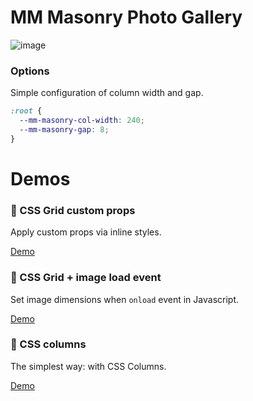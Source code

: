 # MM Masonry Photo Gallery

![image](https://user-images.githubusercontent.com/3266486/170789547-9fcfa677-01b0-4347-9d6a-941cc34efd21.png)

### Options

Simple configuration of column width and gap.

```css
:root {
  --mm-masonry-col-width: 240;
  --mm-masonry-gap: 8;
}
```

# Demos

### 🥇 CSS Grid custom props

Apply custom props via inline styles.

[Demo](https://masonry.manumorante.com/web/01-css-grid-custom-props.html)

### 🥈 CSS Grid + image load event

Set image dimensions when `onload` event in Javascript.

[Demo](https://masonry.manumorante.com/web/02-css-grid-js-load.html)

### 🥉 CSS columns

The simplest way: with CSS Columns.

[Demo](https://masonry.manumorante.com/web/03-css-colums.html)
